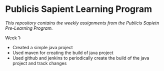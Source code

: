 # Publicis Sapient Learning Program
*This repository contains the weekly assignments from the Publicis Sapietn Pre-Learning Program.*

Week 1:
 - Created a simple java project
 - Used maven for creating the build of java project
 - Used github and jenkins to periodically create the build of the java project and track changes

